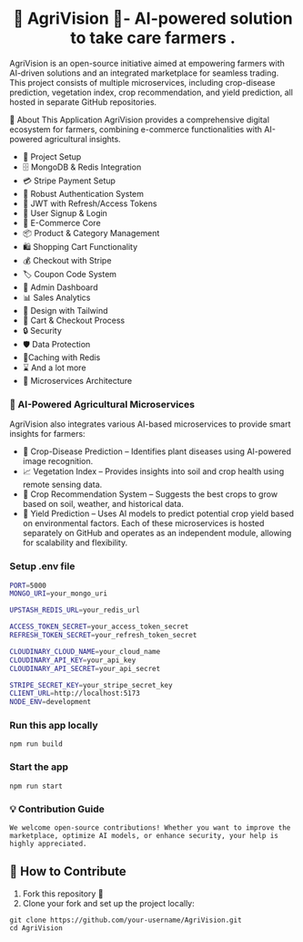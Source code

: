 <h1 align="center">🌾 AgriVision 🚜- AI-powered solution to  take care farmers . </h1>

AgriVision is an open-source initiative aimed at empowering farmers with AI-driven solutions and an integrated marketplace for seamless trading. This project consists of multiple microservices, including crop-disease prediction, vegetation index, crop recommendation, and yield prediction, all hosted in separate GitHub repositories.

🌟 About This Application
AgriVision provides a comprehensive digital ecosystem for farmers, combining e-commerce functionalities with AI-powered agricultural insights.

- 🚀 Project Setup
- 🗄️ MongoDB & Redis Integration
- 💳 Stripe Payment Setup
- 🔐 Robust Authentication System
- 🔑 JWT with Refresh/Access Tokens
- 📝 User Signup & Login
- 🛒 E-Commerce Core
- 📦 Product & Category Management
- 🛍️ Shopping Cart Functionality
- 💰 Checkout with Stripe
- 🏷️ Coupon Code System
- 👑 Admin Dashboard
- 📊 Sales Analytics
- 🎨 Design with Tailwind
- 🛒 Cart & Checkout Process
- 🔒 Security
- 🛡️ Data Protection
- 🚀Caching with Redis
- ⌛ And a lot more
- 🔄 Microservices Architecture

### 🌱 AI-Powered Agricultural Microservices

AgriVision also integrates various AI-based microservices to provide smart insights for farmers:

- 🏥 Crop-Disease Prediction – Identifies plant diseases using AI-powered image recognition.
- 📈 Vegetation Index – Provides insights into soil and crop health using remote sensing data.
- 🌾 Crop Recommendation System – Suggests the best crops to grow based on soil, weather, and historical data.
- 🌾 Yield Prediction – Uses AI models to predict potential crop yield based on environmental factors.
  Each of these microservices is hosted separately on GitHub and operates as an independent module, allowing for scalability and flexibility.

### Setup .env file

```bash
PORT=5000
MONGO_URI=your_mongo_uri

UPSTASH_REDIS_URL=your_redis_url

ACCESS_TOKEN_SECRET=your_access_token_secret
REFRESH_TOKEN_SECRET=your_refresh_token_secret

CLOUDINARY_CLOUD_NAME=your_cloud_name
CLOUDINARY_API_KEY=your_api_key
CLOUDINARY_API_SECRET=your_api_secret

STRIPE_SECRET_KEY=your_stripe_secret_key
CLIENT_URL=http://localhost:5173
NODE_ENV=development
```

### Run this app locally

```shell
npm run build
```

### Start the app

```shell
npm run start
```

### 💡 Contribution Guide

    We welcome open-source contributions! Whether you want to improve the marketplace, optimize AI models, or enhance security, your help is highly appreciated.

## 📝 How to Contribute

1. Fork this repository 📌
2. Clone your fork and set up the project locally:

```shell
git clone https://github.com/your-username/AgriVision.git
cd AgriVision
```
